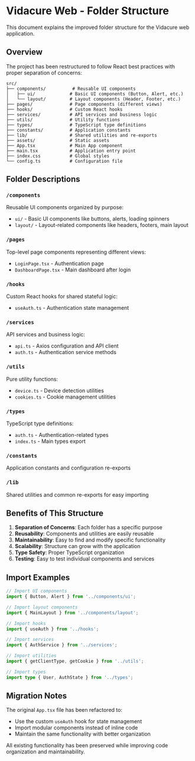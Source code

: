 # Vidacure Web - Folder Structure

This document explains the improved folder structure for the Vidacure web application.

## Overview

The project has been restructured to follow React best practices with proper separation of concerns:

```
src/
├── components/          # Reusable UI components
│   ├── ui/             # Basic UI components (Button, Alert, etc.)
│   └── layout/         # Layout components (Header, Footer, etc.)
├── pages/              # Page components (different views)
├── hooks/              # Custom React hooks
├── services/           # API services and business logic
├── utils/              # Utility functions
├── types/              # TypeScript type definitions
├── constants/          # Application constants
├── lib/                # Shared utilities and re-exports
├── assets/             # Static assets
├── App.tsx             # Main App component
├── main.tsx            # Application entry point
├── index.css           # Global styles
└── config.ts           # Configuration file
```

## Folder Descriptions

### `/components`
Reusable UI components organized by purpose:
- `ui/` - Basic UI components like buttons, alerts, loading spinners
- `layout/` - Layout-related components like headers, footers, main layout

### `/pages`
Top-level page components representing different views:
- `LoginPage.tsx` - Authentication page
- `DashboardPage.tsx` - Main dashboard after login

### `/hooks`
Custom React hooks for shared stateful logic:
- `useAuth.ts` - Authentication state management

### `/services`
API services and business logic:
- `api.ts` - Axios configuration and API client
- `auth.ts` - Authentication service methods

### `/utils`
Pure utility functions:
- `device.ts` - Device detection utilities
- `cookies.ts` - Cookie management utilities

### `/types`
TypeScript type definitions:
- `auth.ts` - Authentication-related types
- `index.ts` - Main types export

### `/constants`
Application constants and configuration re-exports

### `/lib`
Shared utilities and common re-exports for easy importing

## Benefits of This Structure

1. **Separation of Concerns**: Each folder has a specific purpose
2. **Reusability**: Components and utilities are easily reusable
3. **Maintainability**: Easy to find and modify specific functionality
4. **Scalability**: Structure can grow with the application
5. **Type Safety**: Proper TypeScript organization
6. **Testing**: Easy to test individual components and services

## Import Examples

```typescript
// Import UI components
import { Button, Alert } from '../components/ui';

// Import layout components
import { MainLayout } from '../components/layout';

// Import hooks
import { useAuth } from '../hooks';

// Import services
import { AuthService } from '../services';

// Import utilities
import { getClientType, getCookie } from '../utils';

// Import types
import type { User, AuthState } from '../types';
```

## Migration Notes

The original `App.tsx` file has been refactored to:
- Use the custom `useAuth` hook for state management
- Import modular components instead of inline code
- Maintain the same functionality with better organization

All existing functionality has been preserved while improving code organization and maintainability.
